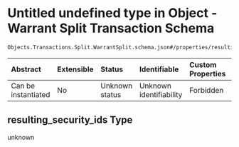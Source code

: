 # Untitled undefined type in Object - Warrant Split Transaction Schema

```txt
Objects.Transactions.Split.WarrantSplit.schema.json#/properties/resulting_security_ids
```



| Abstract            | Extensible | Status         | Identifiable            | Custom Properties | Additional Properties | Access Restrictions | Defined In                                                                                                           |
| :------------------ | :--------- | :------------- | :---------------------- | :---------------- | :-------------------- | :------------------ | :------------------------------------------------------------------------------------------------------------------- |
| Can be instantiated | No         | Unknown status | Unknown identifiability | Forbidden         | Allowed               | none                | [WarrantSplit.schema.json*](../../schema/objects/transactions/split/WarrantSplit.schema.json "open original schema") |

## resulting_security_ids Type

unknown

